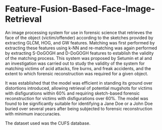 # Feature-Fusion-Based-Face-Image-Retrieval
An image processing system for use in forensic science that retrieves the face of the object (victim/offender) according to the sketches provided by extracting GLCM, HOG, and GW features. Matching was first performed by extracting these features using k-NN and re-matching was again performed by extracting S-DoGOGH and D-DoGOGH features to establish the validity of the matching process. This system was proposed by Setumin et al and an investigation was carried out to study the validity of the system for matching victims of acid attacks, fire burns, and freak accidents, and the extent to which forensic reconstruction was required for a given object. 

It was established that the model was efficient in standing its ground over distortions introduced, allowing retrieval of potential mugshots for victims with disfigurations within 60% and requiring sketch-based forensic reconstruction for victims with disfigurations over 60%. The model was found to be significantly suitable for identifying a Jane Doe or a John Doe buried over several years after being subjected to forensic reconstruction with minimum inaccuracies. 

The dataset used was the CUFS database. 
